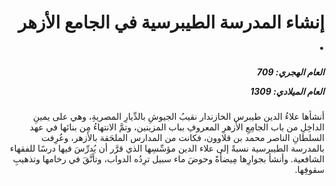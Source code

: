 <h1 dir="rtl">إنشاء المدرسة الطيبرسية في الجامع الأزهر .</h1>

<h5 dir="rtl">العام الهجري:  709

العام الميلادي: 1309

</h5>

<p dir="rtl">أنشأها علاءُ الدين طيبرس الخازندار نقيبُ الجيوشِ بالدِّيارِ المصريةِ، وهي على يمينِ الداخِلِ من باب الجامِعِ الأزهرِ المعروفِ بباب المزينين، وتمَّ الانتهاءُ مِن بنائها في عهد السلطانِ الناصر محمد بن قلاوون، فكانت من المدارس الملحَقة بالأزهر، وعُرِفت بالمدرسة الطيبرسية نسبةً إلى علاء الدين مؤسِّسِها الذي قرَّر أن يُدرِّسَ فيها درسًا للفقهاء الشافعية. وأنشأ بجوارِها مِيضأةً وحوضَ ماء سبيل ترِدُه الدواب، وتأنَّقَ في رخامها وتذهيبِ سقوفِها.</p></br>
